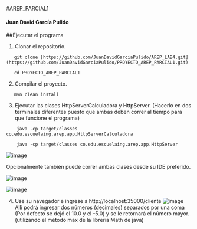 #AREP_PARCIAL1
#### Juan David García Pulido

##Ejecutar el programa
1. Clonar el repositorio.
 ```
    git clone [https://github.com/JuanDavidGarciaPulido/AREP_LAB4.git](https://github.com/JuanDavidGarciaPulido/PROYECTO_AREP_PARCIAL1.git)

    cd PROYECTO_AREP_PARCIAL1
```

2. Compilar el proyecto.
 ```
    mvn clean install
 ```

3. Ejecutar las clases HttpServerCalculadora y HttpServer. (Hacerlo en dos terminales diferentes puesto que ambas deben correr al tiempo para que funcione el programa)
```
    java -cp target/classes co.edu.escuelaing.arep.app.HttpServerCalculadora

    java -cp target/classes co.edu.escuelaing.arep.app.HttpServer
```


![image](https://github.com/user-attachments/assets/be6cdd7a-2259-41af-854c-44f2edbea14c)



Opcionalmente también puede correr ambas clases desde su IDE preferido.


![image](https://github.com/user-attachments/assets/1e2e92f0-0ecb-4514-866c-d002dc0c86cd)

![image](https://github.com/user-attachments/assets/30312450-1cf5-4872-827a-3c98893bc78f)

4. Use su navegador e ingrese a http://localhost:35000/cliente
![image](https://github.com/user-attachments/assets/784e40b9-31cf-4622-9afc-1099a971478d)
Allí podrá ingresar dos números (decimales) separados por una coma (Por defecto se dejó el 10.0 y el -5.0) y se le retornará el número mayor. (utilizando el método max de la librería Math de java) 


